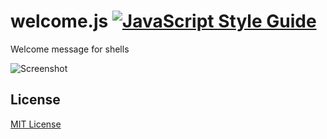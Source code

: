# welcome.js [![JavaScript Style Guide](https://img.shields.io/badge/code_style-standard-brightgreen.svg)](https://standardjs.com)
Welcome message for shells

![Screenshot](http://i.imgur.com/DPzwll8.png)

## License
[MIT License](LICENSE)
